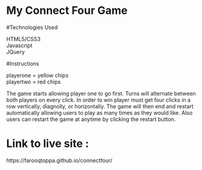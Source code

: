 # My Connect Four Game

#Technologies Used

HTML5/CSS3  </br>
Javascript  </br>
JQuery

#Instructions 

playerone = yellow chips  </br>
playertwo = red chips

The game starts allowing player one to go first. Turns will alternate between both players on every click. In order to win player must get four clicks in a row vertically, diagnolly, or horizontally. The game will then end and restart automatically allowing users to play as many times as they would like. Also users can restart the game at anytime by clicking the restart button.

<h1>Link to live site :</h1>  https://farooqtoppa.github.io/connectfour/


